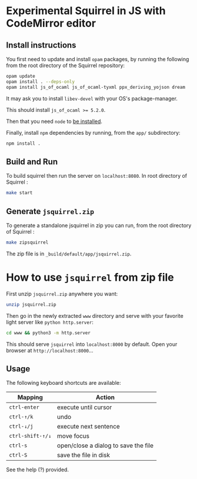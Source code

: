 # Experimental Squirrel in JS with CodeMirror editor

## Install instructions

You first need to update and install `opam` packages, by running the following
from the root directory of the Squirrel repository:
```bash
opam update
opam install . --deps-only
opam install js_of_ocaml js_of_ocaml-tyxml ppx_deriving_yojson dream
```
It may ask you to install `libev-devel` with your OS's package-manager.

This should install `js_of_ocaml >= 5.2.0`.

Then that you need `node` to [be installed](https://docs.npmjs.com/downloading-and-installing-node-js-and-npm).

Finally, install `npm` dependencies by running,
from the `app/` subdirectory:
```bash
npm install .
```

## Build and Run

To build squirrel then run the server on `localhost:8080`.
In root directory of Squirrel :
```bash
make start
```

## Generate `jsquirrel.zip`

To generate a standalone jsquirrel in zip you can run,
from the root directory of Squirrel :
```bash
make zipsquirrel
```

The zip file is in `_build/default/app/jsquirrel.zip`.

# How to use `jsquirrel` from zip file

First unzip `jsquirrel.zip` anywhere you want:
```bash
unzip jsquirrel.zip
```

Then go in the newly extracted `www` directory and serve with your
favorite light server like `python http.server`:
```bash
cd www && python3 -m http.server
```

This should serve `jsquirrel` into `localhost:8000` by default.
Open your browser at `http://localhost:8000`…

## Usage

The following keyboard shortcuts are available:

| Mapping          | Action                               |
| ---              | ---                                  |
| `ctrl-enter`     | execute until cursor                 |
| `ctrl-↑/k`       | undo                                 |
| `ctrl-↓/j`       | execute next sentence                |
| `ctrl-shift-↑/↓` | move focus                           |
| `ctrl-s`         | open/close a dialog to save the file |
| `ctrl-S`         | save the file in disk                |

See the help (?) provided.
